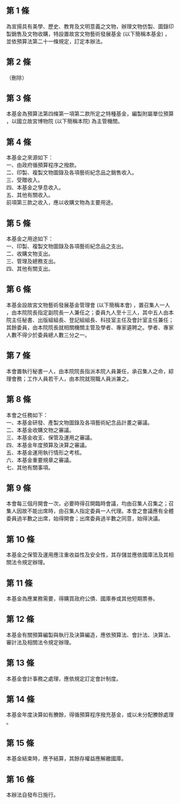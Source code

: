 第 1 條
-------
為宣揚具有美學、歷史、教育及文明意義之文物，辦理文物仿製、圖錄印  
製銷售及文物收購，特設置故宮文物藝術發展基金 (以下簡稱本基金) ，  
並依預算法第二十一條規定，訂定本辦法。

第 2 條
-------
（刪除）

第 3 條
-------
本基金為預算法第四條第一項第二款所定之特種基金，編製附屬單位預算  
，以國立故宮博物院 (以下簡稱本院) 為主管機關。

第 4 條
-------
本基金之來源如下：  
一、由政府循預算程序之撥款。  
二、印製、複製文物圖錄及各項藝術紀念品之銷售收入。  
三、受贈收入。  
四、本基金之孳息收入。  
五、其他有關收入。  
前項第三款之收入，應以收購文物為主要用途。

第 5 條
-------
本基金之用途如下：  
一、印製、複製文物圖錄及各項藝術紀念品之支出。  
二、收購文物支出。  
三、管理及總務支出。  
四、其他有關支出。

第 6 條
-------
本基金設故宮文物藝術發展基金管理會 (以下簡稱本會) ，置召集人一人  
，由本院院長指定副院長一人兼任之；委員九人至十三人，其中五人由本  
院主任秘書、出版組組長、登記組組長、科技室主任及會計室主任兼任；  
其餘委員，由本院院長就相關機關主管及學者、專家遴聘之。學者、專家  
人數不得少於委員總人數三分之一。

第 7 條
-------
本會置執行秘書一人，由本院院長指派本院人員兼任，承召集人之命，綜  
理會務；工作人員若干人，由本院就現職人員派兼之。

第 8 條
-------
本會之任務如下：  
一、本基金研發、產製文物圖錄及各項藝術紀念品計畫之審議。  
二、本基金收購文物之審議。  
三、本基金收支、保管及運用之審議。  
四、本基金年度預算及決算之審議。  
五、本基金運用執行情形之考核。  
六、本基金重要規章之審議。  
七、其他有關事項。

第 9 條
-------
本會每三個月開會一次，必要時得召開臨時會議，均由召集人召集之；召  
集人因故不能出席時，由召集人指定委員一人代理。本會之會議應有全體  
委員過半數之出席，始得開會；出席委員過半數之同意，始得決議。

第 10 條
--------
本基金之保管及運用應注重收益性及安全性，其存儲並應依國庫法及其相  
關法令規定辦理。

第 11 條
--------
本基金為應業務需要，得購買政府公債、國庫券或其他短期票券。

第 12 條
--------
本基金有關預算編製與執行及決算編造，應依預算法、會計法、決算法、  
審計法及相關法令規定辦理。

第 13 條
--------
本基金會計事務之處理，應依規定訂定會計制度。

第 14 條
--------
本基金年度決算如有賸餘，得循預算程序撥充基金，或以未分配賸餘處理  
。

第 15 條
--------
本基金結束時，應予結算，其餘存權益應解繳國庫。

第 16 條
--------
本辦法自發布日施行。

